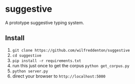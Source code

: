 # suggestive

A prototype suggestive typing system.

## Install

1. `git clone https://github.com/wilfreddenton/suggestive`
2. `cd suggestive`
2. `pip install -r requirements.txt`
3. run this just once to get the corpus `python get_corpus.py`
3. `python server.py`
4. direct your browser to `http://localhost:5000`
